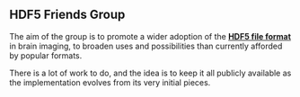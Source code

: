 HDF5 Friends Group
-----------------------------
The aim of the group is to promote a wider adoption of the **[HDF5 file format](http://www.hdfgroup.org)** in brain imaging, to broaden uses and possibilities than currently afforded by popular formats.

There is a lot of work to do, and the idea is to keep it all publicly available as the implementation evolves from its very initial pieces.
